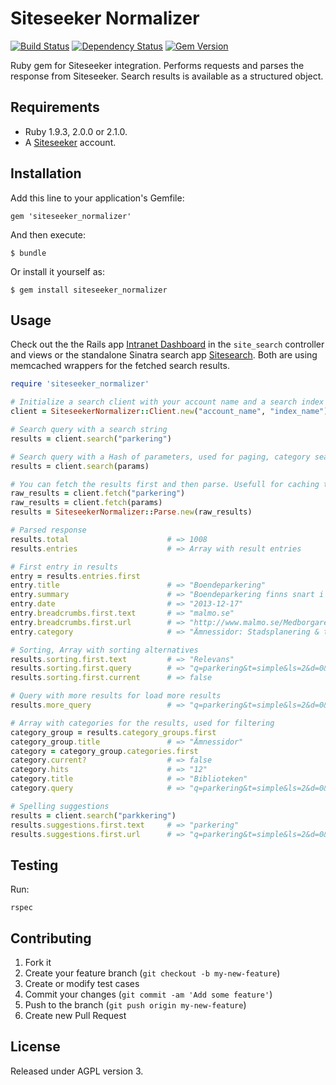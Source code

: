 # Siteseeker Normalizer

[![Build Status](https://travis-ci.org/malmostad/siteseeker_normalizer.png)](https://travis-ci.org/malmostad/siteseeker_normalizer) [![Dependency Status](https://gemnasium.com/malmostad/siteseeker_normalizer.png)](https://gemnasium.com/malmostad/siteseeker_normalizer) [![Gem Version](https://badge.fury.io/rb/siteseeker_normalizer.png)](http://badge.fury.io/rb/siteseeker_normalizer)

Ruby gem for Siteseeker integration. Performs requests and parses the response from Siteseeker. Search results is available as a structured object.

## Requirements
* Ruby 1.9.3, 2.0.0 or 2.1.0.
* A [Siteseeker](http://www.siteseeker.se/) account.

## Installation

Add this line to your application's Gemfile:

    gem 'siteseeker_normalizer'

And then execute:

    $ bundle

Or install it yourself as:

    $ gem install siteseeker_normalizer

## Usage
Check out the the Rails app [Intranet Dashboard](https://github.com/malmostad/intranet-dashboard) in the `site_search` controller and views or the standalone Sinatra search app [Sitesearch](https://github.com/malmostad/sitesearch). Both are using memcached wrappers for the fetched search results.

```Ruby
require 'siteseeker_normalizer'

# Initialize a search client with your account name and a search index name
client = SiteseekerNormalizer::Client.new("account_name", "index_name")

# Search query with a search string
results = client.search("parkering")

# Search query with a Hash of parameters, used for paging, category search etc.
results = client.search(params)

# You can fetch the results first and then parse. Usefull for caching the response before parsing.
raw_results = client.fetch("parkering")
raw_results = client.fetch(params)
results = SiteseekerNormalizer::Parse.new(raw_results)

# Parsed response
results.total                      # => 1008
results.entries                    # => Array with result entries

# First entry in results
entry = results.entries.first
entry.title                        # => "Boendeparkering"
entry.summary                      # => "Boendeparkering finns snart i 19 ..."
entry.date                         # => "2013-12-17"
entry.breadcrumbs.first.text       # => "malmo.se"
entry.breadcrumbs.first.url        # => "http://www.malmo.se/Medborgare.html"
entry.category                     # => "Ämnessidor: Stadsplanering & trafik"

# Sorting, Array with sorting alternatives
results.sorting.first.text         # => "Relevans"
results.sorting.first.query        # => "q=parkering&t=simple&ls=2&d=0&d1=01&d2 ..."
results.sorting.first.current      # => false

# Query with more results for load more results
results.more_query                 # => "q=parkering&t=simple&ls=2&d=0&d1=01&d2 ..."

# Array with categories for the results, used for filtering
category_group = results.category_groups.first
category_group.title               # => "Ämnessidor"
category = category_group.categories.first
category.current?                  # => false
category.hits                      # => "12"
category.title                     # => "Biblioteken"
category.query                     # => "q=parkering&t=simple&ls=2&d=0&d1=01&d2 ..."

# Spelling suggestions
results = client.search("parkkering")
results.suggestions.first.text     # => "parkering"
results.suggestions.first.url      # => "q=parkering&t=simple&ls=2&d=0&d1=01& ..."
```

## Testing
Run:

    rspec

## Contributing

1. Fork it
2. Create your feature branch (`git checkout -b my-new-feature`)
3. Create or modify test cases
4. Commit your changes (`git commit -am 'Add some feature'`)
5. Push to the branch (`git push origin my-new-feature`)
6. Create new Pull Request

## License
Released under AGPL version 3.

